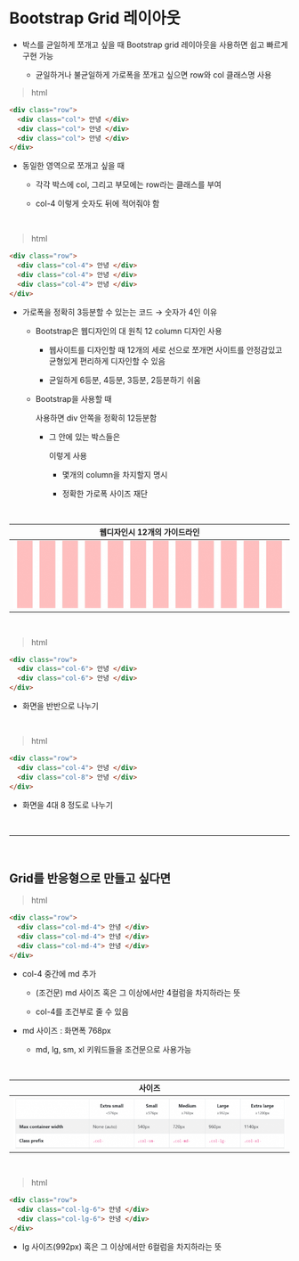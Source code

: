 # Bootstrap Grid 레이아웃
- 박스를 균일하게 쪼개고 싶을 때 Bootstrap grid 레이아웃을 사용하면 쉽고 빠르게 구현 가능

    - 균일하거나 불균일하게 가로폭을 쪼개고 싶으면 row와 col 클래스명 사용

> html 
```html
<div class="row">
  <div class="col"> 안녕 </div>
  <div class="col"> 안녕 </div>
  <div class="col"> 안녕 </div>
</div>
```
- 동일한 영역으로 쪼개고 싶을 때 

    - 각각 박스에 col, 그리고 부모에는 row라는 클래스를 부여

    - col-4 이렇게 숫자도 뒤에 적어줘야 함 

 
<br>
 

> html
```html
<div class="row">
  <div class="col-4"> 안녕 </div>
  <div class="col-4"> 안녕 </div>
  <div class="col-4"> 안녕 </div>
</div>
```
- 가로폭을 정확히 3등분할 수 있는는 코드 → 숫자가 4인 이유

    - Bootstrap은 웹디자인의 대 원칙 12 column 디자인 사용

        - 웹사이트를 디자인할 때 12개의 세로 선으로 쪼개면 사이트를 안정감있고 균형있게 편리하게 디자인할 수 있음

        - 균일하게 6등분, 4등분, 3등분, 2등분하기 쉬움

    - Bootstrap을 사용할 때 <div class="row"> 사용하면 div 안쪽을 정확히 12등분함

        - 그 안에 있는 박스들은 <div class="col-4"> 이렇게 사용

            - 몇개의 column을 차지할지 명시
            
            - 정확한 가로폭 사이즈 재단


<br>

|웹디자인시 12개의 가이드라인|
|-|
|![이미지](./img/01.png)|

<br>

> html
```html
<div class="row">
  <div class="col-6"> 안녕 </div>
  <div class="col-6"> 안녕 </div>
</div>
```
- 화면을 반반으로 나누기

 
<br>
 
> html
```html
<div class="row">
  <div class="col-4"> 안녕 </div>
  <div class="col-8"> 안녕 </div>
</div>
```
- 화면을 4대 8 정도로 나누기

<br>

---

<br>

Grid를 반응형으로 만들고 싶다면 
---
> html
```html
<div class="row">
  <div class="col-md-4"> 안녕 </div>
  <div class="col-md-4"> 안녕 </div>
  <div class="col-md-4"> 안녕 </div>
</div>
```
- col-4 중간에 md 추가

    - (조건문) md 사이즈 혹은 그 이상에서만 4컬럼을 차지하라는 뜻

    - col-4를 조건부로 줄 수 있음

- md 사이즈 : 화면폭 768px

    - md, lg, sm, xl 키워드들을 조건문으로 사용가능

<br>

|사이즈|
|-|
|![이미지](./img/02.png)|

<br>
 
> html
```html
<div class="row">
  <div class="col-lg-6"> 안녕 </div>
  <div class="col-lg-6"> 안녕 </div>
</div>
```
- lg 사이즈(992px) 혹은 그 이상에서만 6컬럼을 차지하라는 뜻

<br>